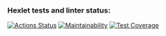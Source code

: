 ### Hexlet tests and linter status:
[![Actions Status](https://github.com/Denis-Shakhurov/algorithms-project-69/actions/workflows/hexlet-check.yml/badge.svg)](https://github.com/Denis-Shakhurov/algorithms-project-69/actions)
[![Maintainability](https://api.codeclimate.com/v1/badges/b5cd089fb2f6277dc70f/maintainability)](https://codeclimate.com/github/Denis-Shakhurov/algorithms-project-69/maintainability)
[![Test Coverage](https://api.codeclimate.com/v1/badges/b5cd089fb2f6277dc70f/test_coverage)](https://codeclimate.com/github/Denis-Shakhurov/algorithms-project-69/test_coverage)
